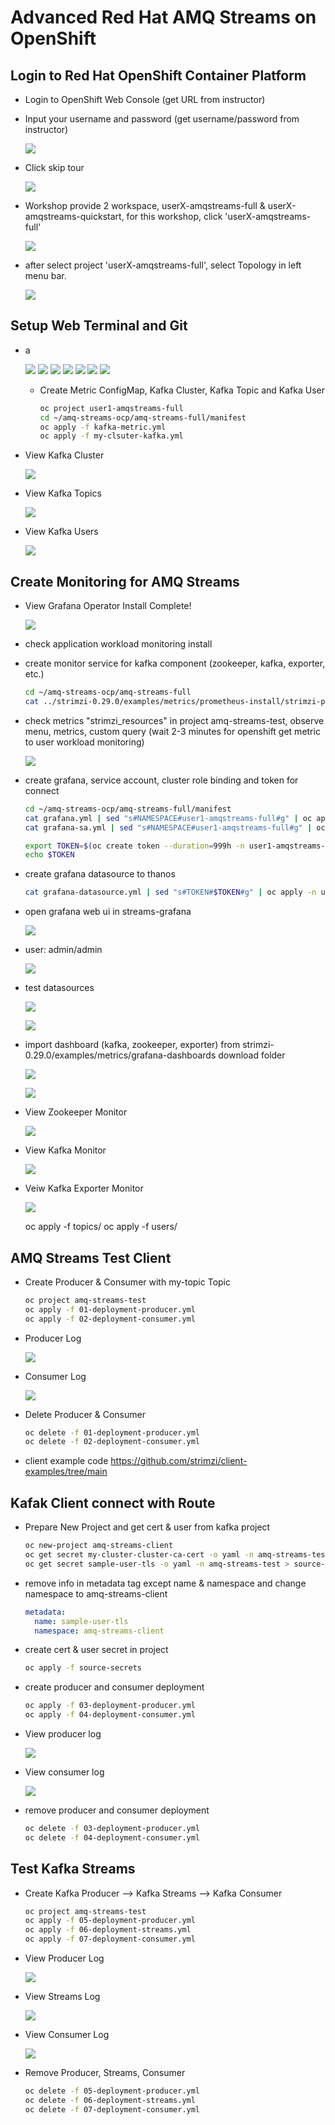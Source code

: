 # Advanced Red Hat AMQ Streams on OpenShift


## Login to Red Hat OpenShift Container Platform

- Login to OpenShift Web Console (get URL from instructor)
- Input your username and password (get username/password from instructor)
  
  ![](images/q1.png)

- Click skip tour
    
  ![](images/q2.png)

- Workshop provide 2 workspace, userX-amqstreams-full & userX-amqstreams-quickstart, for this workshop, click 'userX-amqstreams-full'
  
  ![](images/q3.png)

- after select project 'userX-amqstreams-full', select Topology in left menu bar. 

  ![](images/f1.png)

## Setup Web Terminal and Git 

- a
  
  ![](images/f2.png)
  ![](images/f3.png)
  ![](images/f4.png)
  ![](images/f5.png)
  ![](images/f6.png)
  ![](images/f7.png)
  ![](images/f8.png)

  - Create Metric ConfigMap, Kafka Cluster, Kafka Topic and Kafka User

    ```bash
    oc project user1-amqstreams-full
    cd ~/amq-streams-ocp/amq-streams-full/manifest
    oc apply -f kafka-metric.yml
    oc apply -f my-clsuter-kafka.yml 

    ```

- View Kafka Cluster

  ![](images/kafka-1.png)

- View Kafka Topics
  
  ![](images/kafka-2.png)

- View Kafka Users
  
  ![](images/kafka-3.png)

## Create Monitoring for AMQ Streams



- View Grafana Operator Install Complete!
  
  ![](images/kafka-4.png)

- check application workload monitoring install

- create monitor service for kafka component (zookeeper, kafka, exporter, etc.)

    ```sh
    cd ~/amq-streams-ocp/amq-streams-full
    cat ../strimzi-0.29.0/examples/metrics/prometheus-install/strimzi-pod-monitor.yaml | sed "s#myproject#userX-amqstreams-full#g" | oc apply -n userX-amqstreams-full -f -
    ```

- check metrics "strimzi_resources" in project amq-streams-test, observe menu, metrics, custom query (wait 2-3 minutes for openshift get metric to user workload monitoring)

    ![](images/kafka-5.png)

- create grafana, service account, cluster role binding and token for connect 
  
    ```bash
    cd ~/amq-streams-ocp/amq-streams-full/manifest
    cat grafana.yml | sed "s#NAMESPACE#user1-amqstreams-full#g" | oc apply -n user1-amqstreams-full -f -
    cat grafana-sa.yml | sed "s#NAMESPACE#user1-amqstreams-full#g" | oc apply -n user1-amqstreams-full -f -
    
    export TOKEN=$(oc create token --duration=999h -n user1-amqstreams-full grafana-serviceaccount)
    echo $TOKEN
    ```

- create grafana datasource to thanos
  
    ```bash
    cat grafana-datasource.yml | sed "s#TOKEN#$TOKEN#g" | oc apply -n user1-amqstreams-full -f -
    ```

- open grafana web ui in streams-grafana
  
  ![](images/kafka-6.png)

- user: admin/admin

  ![](images/kafka-7.png)

- test datasources

  ![](images/kafka-8.png)

  ![](images/kafka-9.png)

- import dashboard (kafka, zookeeper, exporter) from strimzi-0.29.0/examples/metrics/grafana-dashboards download folder
  
  ![](images/kafka-10.png)

  ![](images/kafka-11.png)

- View Zookeeper Monitor
  
  ![](images/kafka-12.png)

- View Kafka Monitor
  
  ![](images/kafka-13.png)

- Veiw Kafka Exporter Monitor
    
  ![](images/kafka-14.png)


    oc apply -f topics/
    oc apply -f users/
    
## AMQ Streams Test Client

- Create Producer & Consumer with my-topic Topic 

    ```bash
    oc project amq-streams-test
    oc apply -f 01-deployment-producer.yml
    oc apply -f 02-deployment-consumer.yml
    ```

- Producer Log
  
  ![](images/kafka-15.png)

- Consumer Log    
  
  ![](images/kafka-16.png)

- Delete Producer & Consumer

    ```bash
    oc delete -f 01-deployment-producer.yml
    oc delete -f 02-deployment-consumer.yml
    ```

- client example code
https://github.com/strimzi/client-examples/tree/main

## Kafak Client connect with Route
  
- Prepare New Project and get cert & user from kafka project
   
    ```bash
    oc new-project amq-streams-client
    oc get secret my-cluster-cluster-ca-cert -o yaml -n amq-streams-test > source-secrets/my-cluster-cluster-ca-cert.yaml
    oc get secret sample-user-tls -o yaml -n amq-streams-test > source-secrets/sample-user-tls.yaml
    ```

- remove info in metadata tag except name & namespace and change namespace to amq-streams-client

    ```yaml
    metadata:
      name: sample-user-tls     
      namespace: amq-streams-client
    ```

- create cert & user secret in project

    ```bash
    oc apply -f source-secrets
    ```

- create producer and consumer deployment

    ```bash
    oc apply -f 03-deployment-producer.yml
    oc apply -f 04-deployment-consumer.yml
    ```

- View producer log
  
  ![](images/kafka-17.png)

- View consumer log

  ![](images/kafka-18.png)

- remove producer and consumer deployment

    ```bash
    oc delete -f 03-deployment-producer.yml
    oc delete -f 04-deployment-consumer.yml
    ```

## Test Kafka Streams

- Create Kafka Producer --> Kafka Streams --> Kafka Consumer
  
    ```bash
    oc project amq-streams-test
    oc apply -f 05-deployment-producer.yml
    oc apply -f 06-deployment-streams.yml
    oc apply -f 07-deployment-consumer.yml
    ```

- View Producer Log
  
  ![](images/kafka-19.png)

- View Streams Log
  
  ![](images/kafka-20.png)

- View Consumer Log

  ![](images/kafka-21.png)

- Remove Producer, Streams, Consumer
  
    ```bash
    oc delete -f 05-deployment-producer.yml
    oc delete -f 06-deployment-streams.yml
    oc delete -f 07-deployment-consumer.yml
    ```